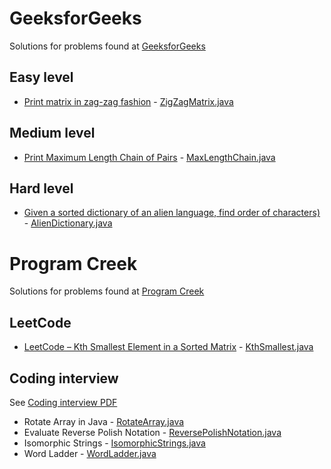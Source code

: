 # GeeksforGeeks
Solutions for problems found at [GeeksforGeeks](https://geeksforgeeks.org)

## Easy level
* [Print matrix in zag-zag fashion](https://www.geeksforgeeks.org/print-matrix-zag-zag-fashion/) - [ZigZagMatrix.java](src/test/java/org/alexburchak/geeksforgeeks/easy/zigzag_matrix/ZigZagMatrix.java)

## Medium level
* [Print Maximum Length Chain of Pairs](https://www.geeksforgeeks.org/print-maximum-length-chain-of-pairs/) - [MaxLengthChain.java](src/test/java/org/alexburchak/geeksforgeeks/medium/max_length_chain/MaxLengthChain.java)

## Hard level
* [Given a sorted dictionary of an alien language, find order of characters)](https://www.geeksforgeeks.org/given-sorted-dictionary-find-precedence-characters/) - [AlienDictionary.java](src/test/java/org/alexburchak/geeksforgeeks/hard/alien_dictionary/AlienDictionary.java)

# Program Creek
Solutions for problems found at [Program Creek](https://www.programcreek.com)

## LeetCode
* [LeetCode – Kth Smallest Element in a Sorted Matrix](https://www.programcreek.com/2016/08/leetcode-kth-smallest-element-in-a-sorted-matrix-java/) - [KthSmallest.java](src/test/java/org/alexburchak/programcreek/leetcode/kth_smallest/KthSmallest.java)

## Coding interview
See [Coding interview PDF](https://www.programcreek.com/wp-content/uploads/2012/11/coding-interview-3.pdf)

* Rotate Array in Java - [RotateArray.java](src/test/java/org/alexburchak/programcreek/interview/rotate_array/RotateArray.java)
* Evaluate Reverse Polish Notation - [ReversePolishNotation.java](src/test/java/org/alexburchak/programcreek/interview/reverse_polish_notation/ReversePolishNotation.java)
* Isomorphic Strings - [IsomorphicStrings.java](src/test/java/org/alexburchak/programcreek/interview/isomorphic_strings/IsomorphicStrings.java)
* Word Ladder - [WordLadder.java](src/test/java/org/alexburchak/programcreek/interview/word_ladder/WordLadder.java)
